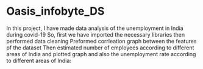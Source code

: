 # Oasis_infobyte_DS
In this project, I have made data analysis of the unemployment in India during covid-19
So, first we have imported the necessary libraries
then performed data cleaning
Preformed corrleation graph between the features pf the dataset
Then estimated number of employees according to different areas of India and plotted graph
and also the unemployment rate according to different areas of India:

